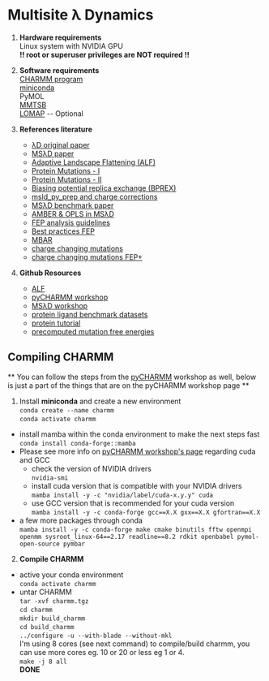 # Multisite &lambda; Dynamics
1. **Hardware requirements**  
   Linux system with NVIDIA GPU  
   **!! root or superuser privileges are NOT required !!**  
   
2. **Software requirements**  
   [CHARMM program](https://charmm.chemistry.harvard.edu/request_license.php?version=free)  
   [miniconda](https://docs.anaconda.com/free/miniconda/miniconda-install/)   
   PyMOL  
   [MMTSB](https://github.com/mmtsb/toolset)  
   [LOMAP](https://github.com/OpenFreeEnergy/Lomap) -- Optional  

4. **References literature**
   - [&lambda;D original paper](https://doi.org/10.1063/1.472109)
   - [MS&lambda;D paper](https://doi.org/10.1021/ct200444f)
   - [Adaptive Landscape Flattening (ALF)](https://doi.org/10.1021/acs.jpcb.6b09656)
   - [Protein Mutations - I](https://doi.org/10.1002/pro.3500)
   - [Protein Mutations - II](https://doi.org/10.1002/jcc.26525)
   - [Biasing potential replica exchange (BPREX)](https://doi.org/10.1021/ct500894k)
   - [msld_py_prep and charge corrections](https://doi.org/10.1021/acs.jcim.2c00047)
   - [MS&lambda;D benchmark paper](https://doi.org/10.1021/acs.jctc.0c00830)
   - [AMBER & OPLS in MS&lambda;D](https://doi.org/10.1021/acs.jcim.3c01949)
   - [FEP analysis guidelines](https://doi.org/10.1007/s10822-015-9840-9)  
   - [Best practices FEP](https://livecomsjournal.org/index.php/livecoms/article/view/v2i1e18378)  
   - [MBAR](https://arxiv.org/abs/1704.00891)
   - [charge changing mutations](https://pubs.acs.org/doi/10.1021/ct900565e)
   - [charge changing mutations FEP+](https://doi.org/10.1016%2Fj.jmb.2019.02.003)

5. **Github Resources**
   - [ALF](https://github.com/RyanLeeHayes/ALF)
   - [pyCHARMM workshop](https://github.com/BrooksResearchGroup-UM/pyCHARMM-Workshop/tree/main)
   - [MS&lambda;D workshop](https://github.com/BrooksResearchGroup-UM/MSLD-Workshop)
   - [protein ligand benchmark datasets](https://github.com/openforcefield/protein-ligand-benchmark)
   - [protein tutorial](http://pmx.mpibpc.mpg.de/summerSchool2020_tutorial1/index.html)
   - [precomputed mutation free energies](http://pmx.mpibpc.mpg.de/tripeptide.html)

   
 ## Compiling CHARMM ##
** You can follow the steps from the [pyCHARMM](https://github.com/BrooksResearchGroup-UM/pyCHARMM-Workshop/tree/main/0Install_Tools/Linux) workshop as well, below is just a part of the things that are on the pyCHARMM workshop page
**

   1. Install **miniconda** and create a new environment  
   ```conda create --name charmm```  
   ```conda activate charmm```  
   - install mamba within the conda environment to make the next steps fast   
   ```conda install conda-forge::mamba```
   - Please see more info on [pyCHARMM workshop's page](https://github.com/BrooksResearchGroup-UM/pyCHARMM-Workshop/tree/main/0Install_Tools/Linux#1a-create-a-conda-environment-manually) regarding cuda and GCC  
      - check the version of NVIDIA drivers  
      ```nvidia-smi ```  
      - install cuda version that is compatible with your NVIDIA drivers  
         ```mamba install -y -c "nvidia/label/cuda-x.y.y" cuda```  
      - use GCC version that is recommended for your cuda version  
        ```mamba install -y -c conda-forge gcc==X.X gxx==X.X gfortran==X.X ```    
   - a few more packages through conda  
   ```mamba install -y -c conda-forge make cmake binutils fftw openmpi openmm sysroot_linux-64==2.17 readline==8.2 rdkit openbabel pymol-open-source pymbar```  

   2. **Compile CHARMM**
   - active your conda environment  
     ```conda activate charmm```  
   - untar CHARMM  
     ```tar -xvf charmm.tgz```  
     ```cd charmm```  
     ```mkdir build_charmm ```  
     ```cd build_charmm```  
     ```../configure -u --with-blade --without-mkl```  
     I'm using 8 cores (see next command) to compile/build charmm, you can use more cores eg. 10 or 20  or less eg 1 or 4.  
     ```make -j 8 all```  
**DONE**
